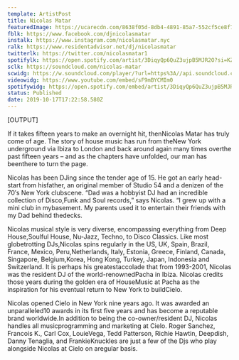 ```yaml
---
template: ArtistPost
title: Nicolas Matar
featuredImage: https://ucarecdn.com/8638f05d-8db4-4891-85a7-552cf5ce8f7a/-/crop/1076x389/84,0/-/preview/
fblk: https://www.facebook.com/djnicolasmatar
instalk: https://www.instagram.com/nicolasmatar.nyc
ralk: https://www.residentadvisor.net/dj/nicolasmatar
twitterlk: https://twitter.com/nicolasmatar1
spotifylk: https://open.spotify.com/artist/3DiqyQp6QuZ3ujpB5MJR2O?si=KZF0Y9AdRvmpdBgTinfzfA
sclk: https://soundcloud.com/nicolas-matar
scwidg: https://w.soundcloud.com/player/?url=https%3A//api.soundcloud.com/tracks/45555388&color=%23ff5500&auto_play=false&hide_related=false&show_comments=true&show_user=true&show_reposts=false&show_teaser=true&visual=true
videowidg: https://www.youtube.com/embed/sF9mBYCMIm0
spotifywidg: https://open.spotify.com/embed/artist/3DiqyQp6QuZ3ujpB5MJR2O
status: Published
date: 2019-10-17T17:22:58.580Z
---
```

\[OUTPUT]

If it takes fifteen years to make an overnight hit, thenNicolas Matar has truly come of age. The story of house music has run from theNew York underground via Ibiza to London and back around again many times overthe past fifteen years – and as the chapters have unfolded, our man has beenthere to turn the page.

Nicolas has been DJing since the tender age of 15. He got an early head-start from hisfather, an original member of Studio 54 and a denizen of the 70′s New York clubscene. “Dad was a hobbyist DJ had an incredible collection of Disco,Funk and Soul records,” says Nicolas. “I grew up with a mini club in mybasement. My parents used it to entertain their friends with my Dad behind thedecks.

Nicolas musical style is very diverse, encompassing everything from Deep House,Soulful House, Nu-Jazz, Techno, to Disco Classics. Like most globetrotting DJs,Nicolas spins regularly in the US, UK, Spain, Brazil, France, Mexico, Peru,Netherlands, Italy, Estonia, Greece, Finland, Canada, Singapore, Belgium,Korea, Hong Kong, Turkey, Japan, Indonesia and Switzerland. It is perhaps his greatestaccolade that from 1993-2001, Nicolas was the resident DJ of the world-renownedPacha in Ibiza. Nicolas credits those years during the golden era of HouseMusic at Pacha as the inspiration for his eventual return to New York to buildCielo.

Nicolas opened Cielo in New York nine years ago. It was awarded an unparalleled10 awards in its first five years and has become a reputable brand worldwide.In addition to being the co-owner/resident DJ, Nicolas handles all musicprogramming and marketing at Cielo. Roger Sanchez, Francois K., Carl Cox, LouieVega, Tedd Patterson, Richie Hawtin, Deepdish, Danny Tenaglia, and FrankieKnuckles are just a few of the Djs who play alongside Nicolas at Cielo on aregular basis.